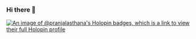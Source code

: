 ### Hi there 👋
[![An image of @pranjalasthana's Holopin badges, which is a link to view their full Holopin profile](https://holopin.me/pranjalasthana)](https://holopin.io/@pranjalasthana)
<!--
**PranjalAsthana/PranjalAsthana** is a ✨ _special_ ✨ repository because its `README.md` (this file) appears on your GitHub profile.

Here are some ideas to get you started:

- 🔭 I’m currently working on ...
- 🌱 I’m currently learning ...
- 👯 I’m looking to collaborate on ...
- 🤔 I’m looking for help with ...
- 💬 Ask me about ...
- 📫 How to reach me: ...
- 😄 Pronouns: ...
- ⚡ Fun fact: ...
-->
